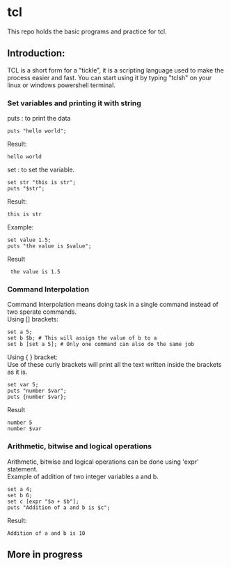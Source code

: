 # tcl
This repo holds the basic programs and practice for tcl.

## Introduction:  
TCL is a short form for a "tickle", it is a scripting language used to make the process easier and fast.
You can start using it by typing "tclsh" on your linux or windows powershell terminal.
	      
### Set variables and printing it with string
puts	: to print the data  
```
puts "hello world";
```  
Result:
```
hello world
```

set	: to set the variable.   
```
set str "this is str";
puts "$str"; 
``` 
Result:
 ```
 this is str
```
Example:
```				    
set value 1.5; 
puts "the value is $value"; 
```
Result
```
 the value is 1.5
```
### Command Interpolation

Command Interpolation means doing task in a single command instead of two sperate commands.  
Using [] brackets:  
```
set a 5; 
set b $b; # This will assign the value of b to a 
set b [set a 5]; # Only one command can also do the same job
```

Using { } bracket:  
Use of these curly brackets will print all the text written inside the brackets as it is.  
```
set var 5; 
puts "number $var"; 
puts {number $var};
```
Result  
``` 
number 5
number $var
```	   

### Arithmetic, bitwise and logical operations
Arithmetic, bitwise and logical operations can be done using 'expr' statement.  
Example of addition of two integer variables a and b.
```
set a 4;
set b 6; 
set c [expr "$a + $b"]; 
puts "Addition of a and b is $c";
```
Result:
```
Addition of a and b is 10
```

## More in progress
